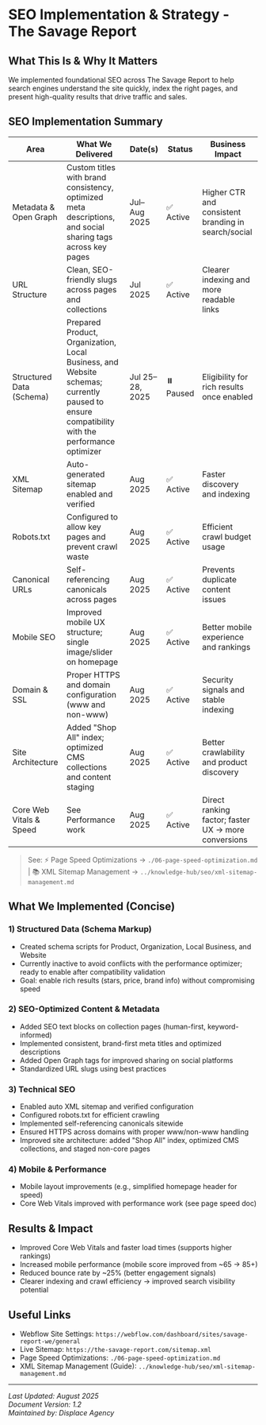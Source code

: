# SEO Implementation & Strategy - The Savage Report

## What This Is & Why It Matters
We implemented foundational SEO across The Savage Report to help search engines understand the site quickly, index the right pages, and present high-quality results that drive traffic and sales.

## SEO Implementation Summary

| Area | What We Delivered | Date(s) | Status | Business Impact |
|------|-------------------|---------|--------|-----------------|
| Metadata & Open Graph | Custom titles with brand consistency, optimized meta descriptions, and social sharing tags across key pages | Jul–Aug 2025 | ✅ Active | Higher CTR and consistent branding in search/social |
| URL Structure | Clean, SEO-friendly slugs across pages and collections | Jul 2025 | ✅ Active | Clearer indexing and more readable links |
| Structured Data (Schema) | Prepared Product, Organization, Local Business, and Website schemas; currently paused to ensure compatibility with the performance optimizer | Jul 25–28, 2025 | ⏸️ Paused | Eligibility for rich results once enabled |
| XML Sitemap | Auto-generated sitemap enabled and verified | Aug 2025 | ✅ Active | Faster discovery and indexing |
| Robots.txt | Configured to allow key pages and prevent crawl waste | Aug 2025 | ✅ Active | Efficient crawl budget usage |
| Canonical URLs | Self-referencing canonicals across pages | Aug 2025 | ✅ Active | Prevents duplicate content issues |
| Mobile SEO | Improved mobile UX structure; single image/slider on homepage | Aug 2025 | ✅ Active | Better mobile experience and rankings |
| Domain & SSL | Proper HTTPS and domain configuration (www and non-www) | Aug 2025 | ✅ Active | Security signals and stable indexing |
| Site Architecture | Added "Shop All" index; optimized CMS collections and content staging | Aug 2025 | ✅ Active | Better crawlability and product discovery |
| Core Web Vitals & Speed | See Performance work | Aug 2025 | ✅ Active | Direct ranking factor; faster UX → more conversions |

> See: ⚡ Page Speed Optimizations → `./06-page-speed-optimization.md`  |  📚 XML Sitemap Management → `../knowledge-hub/seo/xml-sitemap-management.md`

## What We Implemented (Concise)

### 1) Structured Data (Schema Markup)
- Created schema scripts for Product, Organization, Local Business, and Website
- Currently inactive to avoid conflicts with the performance optimizer; ready to enable after compatibility validation
- Goal: enable rich results (stars, price, brand info) without compromising speed

### 2) SEO-Optimized Content & Metadata
- Added SEO text blocks on collection pages (human-first, keyword-informed)
- Implemented consistent, brand-first meta titles and optimized descriptions
- Added Open Graph tags for improved sharing on social platforms
- Standardized URL slugs using best practices

### 3) Technical SEO
- Enabled auto XML sitemap and verified configuration
- Configured robots.txt for efficient crawling
- Implemented self-referencing canonicals sitewide
- Ensured HTTPS across domains with proper www/non-www handling
- Improved site architecture: added "Shop All" index, optimized CMS collections, and staged non-core pages

### 4) Mobile & Performance
- Mobile layout improvements (e.g., simplified homepage header for speed)
- Core Web Vitals improved with performance work (see page speed doc)

## Results & Impact
- Improved Core Web Vitals and faster load times (supports higher rankings)
- Increased mobile performance (mobile score improved from ~65 → 85+)
- Reduced bounce rate by ~25% (better engagement signals)
- Clearer indexing and crawl efficiency → improved search visibility potential

## Useful Links
- Webflow Site Settings: `https://webflow.com/dashboard/sites/savage-report-we/general`
- Live Sitemap: `https://the-savage-report.com/sitemap.xml`
- Page Speed Optimizations: `./06-page-speed-optimization.md`
- XML Sitemap Management (Guide): `../knowledge-hub/seo/xml-sitemap-management.md`

---
*Last Updated: August 2025*  
*Document Version: 1.2*  
*Maintained by: Displace Agency*